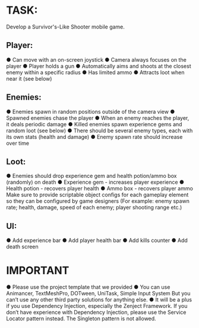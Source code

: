 # TASK:

Develop a Survivor's-Like Shooter mobile game.

## Player:
● Can move with an on-screen joystick
● Camera always focuses on the player
● Player holds a gun
● Automatically aims and shoots at the closest enemy within a specific radius
● Has limited ammo
● Attracts loot when near it (see below)

## Enemies:
● Enemies spawn in random positions outside of the camera view
● Spawned enemies chase the player
● When an enemy reaches the player, it deals periodic damage
● Killed enemies spawn experience gems and random loot (see below)
● There should be several enemy types, each with its own stats (health and damage)
● Enemy spawn rate should increase over time

## Loot:
● Enemies should drop experience gem and health potion/ammo box (randomly) on death
● Experience gem - increases player experience
● Health potion - recovers player health
● Ammo box - recovers player ammo
Make sure to provide scriptable object configs for each gameplay element so they can be
configured by game designers
(For example: enemy spawn rate; health, damage, speed of each enemy; player shooting range
etc.)

## UI:
● Add experience bar
● Add player health bar
● Add kills counter
● Add death screen

# IMPORTANT
● Please use the project template that we provided
● You can use Animancer, TextMeshPro, DOTween, UniTask, Simple Input System
But you can’t use any other third party solutions for anything else.
● It will be a plus if you use Dependency Injection, especially the Zenject Framework.
If you don’t have experience with Dependency Injection, please use the Service Locator
pattern instead.
The Singleton pattern is not allowed.
